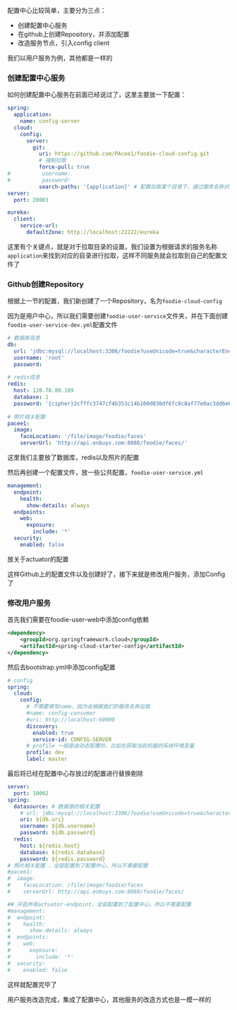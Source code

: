 配置中心比较简单，主要分为三点：

- 创建配置中心服务
- 在github上创建Repository，并添加配置
- 改造服务节点，引入config client

我们以用户服务为例，其他都是一样的

### 创建配置中心服务

如何创建配置中心服务在前面已经说过了，这里主要放一下配置：

```yml
spring:
  application:
    name: config-server
  cloud:
    config:
      server:
        git:
          uri: https://github.com/PAcee1/foodie-cloud-config.git
          # 强制拉取
          force-pull: true
#          username:
#          password:
          search-paths: '{application}' # 配置拉取某个目录下，通过服务名称对应
server:
  port: 20003

eureka:
  client:
    service-url:
      defaultZone: http://localhost:22222/eureka
```

这里有个关键点，就是对于拉取目录的设置，我们设置为根据请求的服务名称`application`来找到对应的目录进行拉取，这样不同服务就会拉取到自己的配置文件了

### Github创建Repository

根据上一节的配置，我们新创建了一个Repository，名为`foodie-cloud-config`

因为是用户中心，所以我们需要创建`foodie-user-service`文件夹，并在下面创建`foodie-user-service-dev.yml`配置文件

```yml
# 数据库信息
db:
  url: 'jdbc:mysql://localhost:3306/foodie?useUnicode=true&characterEncoding=UTF-8&autoReconnect=true&serverTimezone=Asia/Shanghai'
  username: 'root'
  password:
  
# redis信息
redis:
  host: 120.78.80.109
  database: 1
  password: '{cipher}2cfffc3747cf4b353c14b100d030df6fc8c8af77e0ac3dd6e6893f9f4b98c0b4'
  
# 照片相关配置
pacee1:
  image:
    faceLocation: '/file/image/foodie/faces'
    serverUrl: 'http://api.enbuys.com:8088/foodie/faces/'
```

这里我们主要放了数据库，redis以及照片的配置

然后再创建一个配置文件，放一些公共配置，`foodie-user-service.yml`

```yml
management:
  endpoint:
    health:
      show-details: always
  endpoints:
    web:
      exposure:
        include: '*'
  security:
    enabled: false
```

放关于actuator的配置

这样Github上的配置文件以及创建好了，接下来就是修改用户服务，添加Config了

### 修改用户服务

首先我们需要在foodie-user-web中添加config依赖

```xml
<dependency>
    <groupId>org.springframework.cloud</groupId>
    <artifactId>spring-cloud-starter-config</artifactId>
</dependency>
```

然后去bootstrap.yml中添加config配置

```yml
# config
spring:
  cloud:
    config:
      # 不需要填写name，因为会根据我们的服务名称拉取
      #name: config-consumer
      #uri: http://localhost:60000
      discovery:
        enabled: true
        service-id: CONFIG-SERVER
      # profile 一般是由动态配置的，比如在获取当前机器的系统环境变量
      profile: dev
      label: master
```

最后将已经在配置中心存放过的配置进行替换剔除

```yml
server:
  port: 10002
spring:
  datasource: # 数据源的相关配置
    # url: jdbc:mysql://localhost:3306/foodie?useUnicode=true&characterEncoding=UTF-8&autoReconnect=true&serverTimezone=Asia/Shanghai
    uri: ${db.uri}
    username: ${db.username}
    password: ${db.password}
  redis:
    host: ${redis.host}
    database: ${redis.database}
    password: ${redis.password}
# 照片相关配置 ，全部配置到了配置中心，所以不需要配置
#pacee1:
#  image:
#    faceLocation: /file/image/foodie/faces
#    serverUrl: http://api.enbuys.com:8088/foodie/faces/

## 开启所有actuator-endpoint，全部配置到了配置中心，所以不需要配置
#management:
#  endpoint:
#    health:
#      show-details: always
#  endpoints:
#    web:
#      exposure:
#        include: '*'
#  security:
#    enabled: false
```

这样就配置完毕了

用户服务改造完成，集成了配置中心，其他服务的改造方式也是一模一样的